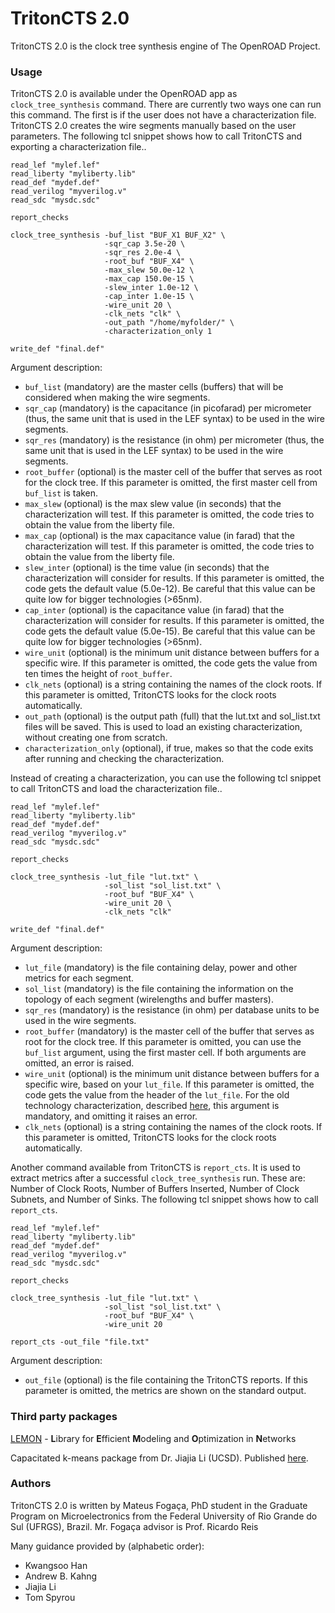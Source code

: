 # TritonCTS 2.0
TritonCTS 2.0 is the clock tree synthesis engine of The OpenROAD Project.

### Usage
TritonCTS 2.0 is available under the OpenROAD app as ``clock_tree_synthesis`` command. There are currently two ways one can run this command.
The first is if the user does not have a characterization file. TritonCTS 2.0 creates the wire segments manually based on the user parameters. 
The following tcl snippet shows how to call TritonCTS and exporting a characterization file..

```
read_lef "mylef.lef"
read_liberty "myliberty.lib"
read_def "mydef.def"
read_verilog "myverilog.v"
read_sdc "mysdc.sdc"

report_checks

clock_tree_synthesis -buf_list "BUF_X1 BUF_X2" \
                     -sqr_cap 3.5e-20 \
                     -sqr_res 2.0e-4 \
                     -root_buf "BUF_X4" \
                     -max_slew 50.0e-12 \
                     -max_cap 150.0e-15 \
                     -slew_inter 1.0e-12 \
                     -cap_inter 1.0e-15 \
                     -wire_unit 20 \
                     -clk_nets "clk" \
                     -out_path "/home/myfolder/" \
                     -characterization_only 1

write_def "final.def"
```
Argument description:
- ```buf_list``` (mandatory) are the master cells (buffers) that will be considered when making the wire segments.
- ``sqr_cap`` (mandatory) is the capacitance (in picofarad) per micrometer (thus, the same unit that is used in the LEF syntax) to be used in the wire segments. 
- ``sqr_res`` (mandatory) is the resistance (in ohm) per micrometer (thus, the same unit that is used in the LEF syntax) to be used in the wire segments. 
- ``root_buffer`` (optional) is the master cell of the buffer that serves as root for the clock tree. 
If this parameter is omitted, the first master cell from ```buf_list``` is taken.
- ``max_slew`` (optional) is the max slew value (in seconds) that the characterization will test. 
If this parameter is omitted, the code tries to obtain the value from the liberty file.
- ``max_cap`` (optional) is the max capacitance value (in farad) that the characterization will test. 
If this parameter is omitted, the code tries to obtain the value from the liberty file.
- ``slew_inter`` (optional) is the time value (in seconds) that the characterization will consider for results. 
If this parameter is omitted, the code gets the default value (5.0e-12). Be careful that this value can be quite low for bigger technologies (>65nm).
- ``cap_inter`` (optional) is the capacitance value (in farad) that the characterization will consider for results. 
If this parameter is omitted, the code gets the default value (5.0e-15). Be careful that this value can be quite low for bigger technologies (>65nm).
- ``wire_unit`` (optional) is the minimum unit distance between buffers for a specific wire. 
If this parameter is omitted, the code gets the value from ten times the height of ``root_buffer``.
- ``clk_nets`` (optional) is a string containing the names of the clock roots. 
If this parameter is omitted, TritonCTS looks for the clock roots automatically.
- ``out_path`` (optional) is the output path (full) that the lut.txt and sol_list.txt files will be saved. This is used to load an existing characterization, without creating one from scratch.
- ``characterization_only`` (optional), if true, makes so that the code exits after running and checking the characterization.

Instead of creating a characterization, you can use the following tcl snippet to call TritonCTS and load the characterization file..

```
read_lef "mylef.lef"
read_liberty "myliberty.lib"
read_def "mydef.def"
read_verilog "myverilog.v"
read_sdc "mysdc.sdc"

report_checks

clock_tree_synthesis -lut_file "lut.txt" \
                     -sol_list "sol_list.txt" \
                     -root_buf "BUF_X4" \
                     -wire_unit 20 \
                     -clk_nets "clk" 

write_def "final.def"
```
Argument description:
- ```lut_file``` (mandatory) is the file containing delay, power and other metrics for each segment.
- ``sol_list`` (mandatory) is the file containing the information on the topology of each segment (wirelengths and buffer masters).
- ``sqr_res`` (mandatory) is the resistance (in ohm) per database units to be used in the wire segments. 
- ``root_buffer`` (mandatory) is the master cell of the buffer that serves as root for the clock tree. 
If this parameter is omitted, you can use the ```buf_list``` argument, using the first master cell. If both arguments are omitted, an error is raised.
- ``wire_unit`` (optional) is the minimum unit distance between buffers for a specific wire, based on your ```lut_file```. 
If this parameter is omitted, the code gets the value from the header of the ```lut_file```. For the old technology characterization, described [here](https://github.com/The-OpenROAD-Project/TritonCTS/blob/master/doc/Technology_characterization.md), this argument is mandatory, and omitting it raises an error.
- ``clk_nets`` (optional) is a string containing the names of the clock roots. 
If this parameter is omitted, TritonCTS looks for the clock roots automatically.

Another command available from TritonCTS is ``report_cts``. It is used to extract metrics after a successful ``clock_tree_synthesis`` run. These are: Number of Clock Roots, Number of Buffers Inserted, Number of Clock Subnets, and Number of Sinks.
The following tcl snippet shows how to call ``report_cts``.

```
read_lef "mylef.lef"
read_liberty "myliberty.lib"
read_def "mydef.def"
read_verilog "myverilog.v"
read_sdc "mysdc.sdc"

report_checks

clock_tree_synthesis -lut_file "lut.txt" \
                     -sol_list "sol_list.txt" \
                     -root_buf "BUF_X4" \
                     -wire_unit 20 

report_cts -out_file "file.txt"
```

Argument description:
- ```out_file``` (optional) is the file containing the TritonCTS reports.
If this parameter is omitted, the metrics are shown on the standard output.

### Third party packages
[LEMON](https://lemon.cs.elte.hu/trac/lemon) - **L**ibrary for **E**fficient **M**odeling and **O**ptimization in **N**etworks

Capacitated k-means package from Dr. Jiajia Li (UCSD). 
Published [here](https://vlsicad.ucsd.edu/Publications/Conferences/344/c344.pdf).

### Authors
TritonCTS 2.0 is written by Mateus Fogaça, PhD student in the Graduate Program on Microelectronics from
the Federal University of Rio Grande do Sul (UFRGS), Brazil. Mr. Fogaça advisor is Prof. Ricardo Reis

Many guidance provided by (alphabetic order):
* Kwangsoo Han 
*  Andrew B. Kahng
*  Jiajia Li
*  Tom Spyrou
